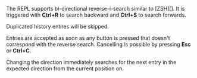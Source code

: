 <!-- YAML
added: v13.6.0
-->

The REPL supports bi-directional reverse-i-search similar to [ZSH][]. It is
triggered with **Ctrl+R** to search backward and **Ctrl+S** to search
forwards.

Duplicated history entires will be skipped.

Entries are accepted as soon as any button is pressed that doesn't correspond
with the reverse search. Cancelling is possible by pressing **Esc** or
**Ctrl+C**.

Changing the direction immediately searches for the next entry in the expected
direction from the current position on.

